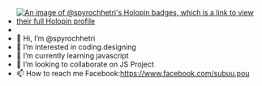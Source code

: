 - [![An image of @spyrochhetri's Holopin badges, which is a link to view their full Holopin profile](https://holopin.me/spyrochhetri)](https://holopin.io/@spyrochhetri)
-
- 👋 Hi, I’m @spyrochhetri
- 👀 I’m interested in coding.designing
- 🌱 I’m currently learning javascript
- 💞️ I’m looking to collaborate on JS Project
- 📫 How to reach me Facebook:https://www.facebook.com/subuu.pou

<!---
spyrochhetri/spyrochhetri is a ✨ special ✨ repository because its `README.md` (this file) appears on your GitHub profile.
You can click the Preview link to take a look at your changes.
--->
